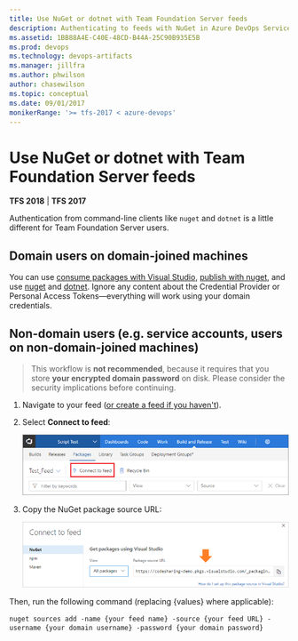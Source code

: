 ```yaml
---
title: Use NuGet or dotnet with Team Foundation Server feeds
description: Authenticating to feeds with NuGet in Azure DevOps Services
ms.assetid: 1BB88A4E-C40E-48CD-B44A-25C90B935E5B
ms.prod: devops
ms.technology: devops-artifacts
ms.manager: jillfra
ms.author: phwilson
author: chasewilson
ms.topic: conceptual
ms.date: 09/01/2017
monikerRange: '>= tfs-2017 < azure-devops'
---
```


# Use NuGet or dotnet with Team Foundation Server feeds

**TFS 2018** | **TFS 2017**

Authentication from command-line clients like `nuget` and `dotnet` is a little different for Team Foundation Server users.

## Domain users on domain-joined machines

You can use [consume packages with Visual Studio](consume.md), [publish with nuget](publish.md), and use [nuget](nuget-exe.md) and [dotnet](dotnet-exe.md). Ignore any content about the Credential Provider or Personal Access Tokens&mdash;everything will work using your domain credentials.

## Non-domain users (e.g. service accounts, users on non-domain-joined machines)

> This workflow is **not recommended**, because it requires that you store **your encrypted domain password** on disk. Please consider the security implications before continuing.

1. Navigate to your feed ([or create a feed if you haven't](../feeds/create-feed.md)). 

1. Select **Connect to feed**:

    ![Connect to feed button in the upper-right of the page](../_shared/_img/connect-to-feed.png)
   
1. Copy the NuGet package source URL:

    ![NuGet Package source URL in the Connect to feed dialog](../_shared/_img/nuget-consume-url.png)

Then, run the following command (replacing {values} where applicable):

```no-highlight
nuget sources add -name {your feed name} -source {your feed URL} -username {your domain username} -password {your domain password}
```
